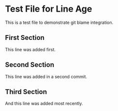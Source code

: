 # Test File for Line Age

This is a test file to demonstrate git blame integration.

## First Section

This line was added first.

## Second Section

This line was added in a second commit.

## Third Section

And this line was added most recently.

